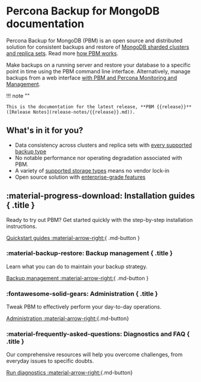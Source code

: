 # Percona Backup for MongoDB documentation

Percona Backup for MongoDB (PBM) is an open source and distributed solution for consistent backups and restore of [MongoDB sharded clusters and replica sets](details/deployments.md). Read more [how PBM works](intro.md).

Make backups on a running server and restore your database to a specific point in time using the PBM command line interface. Alternatively, manage backups from a web interface [with PBM and Percona Monitoring and Management](https://docs.percona.com/percona-monitoring-and-management/get-started/backup/index.html). 


!!! note ""

    This is the documentation for the latest release, **PBM {{release}}** ([Release Notes](release-notes/{{release}}.md)).

## What's in it for you?

* Data consistency across clusters and replica sets with [every supported backup type](features/backup-types.md)
* No notable performance nor operating degradation associated with PBM. 
* A variety of [supported storage types](details/storage-configuration.md) means no vendor lock-in
* Open source solution with [enterprise-grade features](features/comparison.md) 

<div data-grid markdown><div data-banner markdown>

## :material-progress-download: Installation guides { .title }

Ready to try out PBM? Get started quickly with the step-by-step installation instructions.

[Quickstart guides :material-arrow-right:](installation.md){ .md-button }

</div><div data-banner markdown>

### :material-backup-restore: Backup management { .title }

Learn what you can do to maintain your backup strategy.

[Backup management :material-arrow-right:](usage/start-backup.md){ .md-button }

</div><div data-banner markdown>

### :fontawesome-solid-gears: Administration { .title }

Tweak PBM to effectively perform your day-to-day operations.

[Administration :material-arrow-right:](manage/overview.md){.md-button}
</div><div data-banner markdown>

### :material-frequently-asked-questions: Diagnostics and FAQ { .title }

Our comprehensive resources will help you overcome challenges, from everyday issues to specific doubts.

[Run diagnostics :material-arrow-right:](troubleshoot/index.md){.md-button}

</div>
</div>



